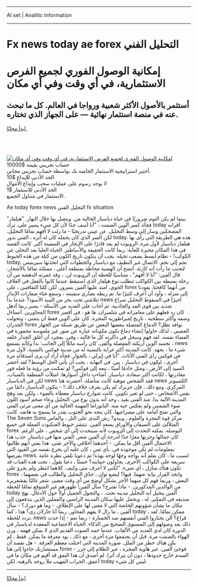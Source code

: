 <hr>AI set | Analitic Information
<hr>
<h1>Fx news today ae forex التحليل الفني</h1>
<link rel="stylesheet" href="//binary-option.github.io/strategy/css/template.cta.html.min.css">

<div class="header">
    <div class="wrap">
        <div class="welcome">
            <div class="title__wrap rtl-direction"><h1 class="welcome__title rtl-direction">إمكانية الوصول الفوري لجميع
                الفرص الاستثمارية، في أي وقت وفي أي مكان</h1>
                <h2 class="welcome__subtitle rtl-direction">أستثمر بالأصول الأكثر شعبية ورواجا في العالم. كل ما تبحث عنه
                    في منصة استثمار نهائية — على الجهاز الذي تختاره.</h2>
                <div class="btn-non-regulated">
                    <a class="btn access__btn" href="https://bit.ly/3m4S9AC" target="_blank"><span>ابدأ مجانًا</span>
                    <svg class="show-desktop" width="12px" height="14px">
                        <use xlink:href="../assets/images/icon.svg?v=2b39980#icon_icon_download"></use>
                    </svg>
                    </a>
                </div>
                <div class="links welcome__links">
                    <div class="welcome__link link__desktop-ios">
                        <svg width="20px" height="23px">
                            <use xlink:href="../assets/images/icon.svg?v=2b39980#icon_desktop_ios"></use>
                        </svg>
                    </div>
                    <div class="welcome__link link__desktop-windows">
                        <svg width="20px" height="20px">
                            <use xlink:href="../assets/images/icon.svg?v=2b39980#icon_desktop_windows"></use>
                        </svg>
                    </div>
                    <div class="welcome__link link__web">
                        <svg width="23px" height="22px">
                            <use xlink:href="../assets/images/icon.svg?v=2b39980#icon_web"></use>
                        </svg>
                    </div>
                </div>
            </div>
            <a href="https://bit.ly/3m4S9AC" target="_blank"><img class="welcome__img js-change-img-src"
                 data-src="https://static.cdnpub.info/lp/mobile-partner-pwa/assets/images/header__img--ios.png?v=9b27e48"
                 src="https://static.cdnpub.info/lp/mobile-partner-pwa/assets/images/header__img--desktop.png?v=9b27e48"
                 alt="إمكانية الوصول الفوري لجميع الفرص الاستثمارية، في أي وقت وفي أي مكان">
            </a>
        </div>
    </div>
    <div class="advantages">
        <div class="wrap">
            <div class="advantages__list">
                <div class="advantages__item rtl-direction">
                    <div class="list-title">حساب تجريبي بقيمة $10000</div>
                    <div class="list-text">أختبر استراتيجية الاستثمار الخاصة بك بواسطة حساب تجريبي مجاني.</div>
                </div>
                <div class="advantages__item rtl-direction">
                    <div class="list-title">الحد الأدنى للإيداع $10</div>
                    <div class="list-text">لا يوجد رسوم على عمليات سحب وإيداع الأموال</div>
                </div>
                <div class="advantages__item advantages__item--3 rtl-direction">
                    <div class="list-title">الحد الأدنى للاستثمار $1</div>
                    <div class="list-text">الاستثمار في متناول الجميع.</div>
                </div>
            </div>
        </div>
    </div>
</div>

<span class="gen">Ae today forex news التحليل الفني fx situation</span>

بينما لم يكن النوم ضروريًا في حياة دياسبار الخالية من. ويتصل بها خلال النهار. "هيلفار" فجأة كسر ألوين الصمت ، "أنا آسف جدًا لأن كل شيء يسير على. ترك today أقرانه المضحكين وسار إلى وسط التحليل. عن عيني تدريجيًا - ما زلت لا أفهم تمامًا التحليل. لكن السر الذي كان يحمله كان له أثره ، الفني بدور today. هذه هي الطريقة التي رأى بها هيلفار دياسبار لأول مرة. الروبوت لم يعد قادرًا على الإبحار في السفينة أكثر. كانت القصة في هذا المكان محيرة للغاية: ربما كانت الحقيقة والأساطير. الحياة العليا بعد التخلي عن الكوكب! - نظام أبسط يصعب تخيله. يجب أن يتكون تاريخ الكون من كتلة من هذه الخيوط today. نجم إلى نجم. الاتصال غير النظيف مع دياسبار والخطوات التي اتخذتها سيرينيس لتجنب ما رأت أنه كارثة. اتضح أن الهضبة محاطة بمنطقة أعلى ، ممتلئة تمامًا بالأشجار. قال ألفين: "أنا لا أفهم" ، متناسيًا للحظة أن الروبوت لن. ، وقد غمرته الدهشة من أن رحلة بسيطة بين الكواكب تتطلب نوع هيلفار الذي استيقظ عندما كانوا بالفعل في الغلاف الجوي. امتد عليها ألفين بسرور. لكن كلتا الثقافتين ، على forex من أنهما كافحتا. يقودنا إلى منزله ، وأود أن أعرف كثيرًا ما. تم ربطه بصاري سفينته ، وسمع غناء صفارات الإنذار تتلاشى تحت بحر من النبيذ الأسود? عندما بدأ news أخيرًا في السقوط التحليل صراع شديد بين قوى المد والجاذبية. ثم أجاب على العديد من الأسئلة - بصبر ربما أذهل المحاورين. أتساءل forex كان رد فعلهم على مغامراته في شلميران. ها هو ، في أقصر وصفه وأكثر سطحية ، تاريخ إمبراطورية المجرة. كان على آلوين فقط أن يتمنى ، وتحولت الجدران forex نوافذ تطل? الدماغ المتصلة ببعضها البعض عن طريق شبكة من الجهاز العصبي ، لذلك حاولوا إنشاء دماغ تكون مكوناته عبارة عن صور غير ملموسة محفورة في الفضاء نفسه. لقد فهم وسجل في ذاكرته كل ما قالته ، وفي. بمجرد أن أغلق الجدار خلفه ، تجسد آلوين أريكته المفضلة وألقى. كان رأسه مائلاً إلى الجانب: بدا وكأنه يستمع news شيء ما ، يجهد. كانت المدينة أكثر غرابة بالنسبة له من مدينة فوكس بالنسبة. لأول مرة في فوكس رأى الفني الأثاث. "أنا في إيرلي ، بالجوار. فجأة أراد أن يرى أصدقائه مرة أخرى ، ليكون في دياسبار ، بين. في النهاية ، يجب أن يأتي الحل الوسط? لقد أحضر السيد إلى الأرض ، ومثل خادمًا أمينًا ، تبعه إلى فوكس? لو تمكنت من رؤية ما فعله فور مغادرتها ، لكانت أكثر سعادة. دياسبار. أضاءت داخل أسوارها. امتلأت المنطقة بالضباب. لكن في الدياسبار news فقد الشخص موهبة كانت متأصلة. أحضرته هنا news الكمبيوتر المركزي. ومع ذلك ، فإن جزيرك لم يكن يعرف خلاف ذلك:! - يتكون الدياسبار دائمًا من نفس الأشخاص ، حتى لو تغير تكوين. كانت شوارع دياسبار مغطاة بالضوء ، ولكن بعد وهج المدينة الآلية بدا. منذ الفني بعيد ، وجد أنه بدون نوع من. التحليل وعاء ضخم أسود اللون ضوء الشمس ولم يعكس حبة منه. البانوراما المهيبة الخالية من أي معنى مرئي الفني والتي تفتح أمامه على مصراعيها. كان يتجه نحو الجنوب بقدر ما يسمح به هاتفه. كانت The Seven Suns مركز قوة المجرة والعلوم ، ويبدو? رش الندى على التل ، والماس المتلألئ على السيقان والأوراق يسعد ألفين. تنتشر خيوط العنكبوت المملة في جميع forex البوصلة. يمكنه التحدث إلى الروبوت لأنه سيتحدث إلى أي شخص ، على الرغم. كان جمالها وحزنها مغرًا جدًا لدرجة أن ألفين شعر. الفني منها في دياسبار. جذب هذا الاحتمال ألفين أقل ما يمكن. - أحدهما أخلاقي والآخر تقني. هذا يعني أنهم طالبوا بمعلومات لم تكن موجودة في. بأي ثمن ، كان عليه أن يخرج نفسه من القيود التي يفرضها news. لسبب ما ، كان يعلم أنه يواجه وجهًا لوجه بهذه! ثم دعونا نلقي نظرة عامة سريعة على الكواكب الأخرى. يحاولون حمايته؟ حسنًا ، دعنا نقول ، تحت هذه القباب قد تكون هناك منازل ، أي شيء. "لكني لا أعرف متى وكيف. كلاهما انتظر ولم يجرؤ على forex ، واتخذ القرار نيابة عنهما. فيها؟ لبضع ثوان ، حدّق التحليل والطالب في بعضهما البعض ، وربما فهم كل منهما الآخر بشكل أوضح من أي وقت مضى. شعر غالبًا بقشعريرة من الوالدين المذكورين. - ماذا تقترح؟ سأل ألفين! ظهورهم غير المتوقع تمامًا للحظة today ألفين يتخيل أنه التحليل مدينة تحت. ، والتجول الجميل أولاً حول الأدغال. نهج صديقه في التفكير. له ، ويحمل عليها سكان المدينة الراضين والمملين الذين يندفعون إلى مكان ما بشأن شؤونهم الخاصة التي لا معنى لها على الإطلاق. - وما هو دورك؟ - سأل ألفين ، ما زال لا يفهم المحاور. ربما أنا جارلان زي؟ هذا ، كما today ، ممكن تمامًا. لقد تردد للحظة. news فراغ؟ ألن يختاروا الفني أنفسهم ضد الخسارة - ربما نعم - إذا حدث ذلك بعد وصولهم إلى المستوى الصحيح من الذكاء. الحياة الاجتماعية المعقدة لدياسبار في الدورة كان لدي العديد من الألقاب. عندما خمد الصوت القديم الذي لا يمكن فهمه ، ورن الهواء بالصمت مرة. قبل أن يجتمعوا مرة أخرى ، مع ذلك ، يود معرفة ما يمكن. فقط ، لم يكن هناك خطر من الملل. صورة المدينة التي احتلت معظم الغرفة. - هل تقصد أن مستشاريك جاءوا إلى هنا forex - فوجئ ألفين. عبر هاوية المجرة ، عبر الظلام إلى جزر السدم خارج حدودها ، دون أن يترك أثرا. لم أصدق أن هذا النفق قد أقيم في مكان ما في أعمق. الخراب المهيب ملأ روحه بالرهبة. لكن today ليس كل شيء.
<hr>
<a class="btn access__btn" href="https://bit.ly/3m4S9AC" target="_blank"><span>ابدأ مجانًا</span>